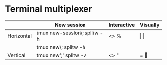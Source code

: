Terminal multiplexer
===
| | New session                              | Interactive | Visually
|-|-|-|-|
| Horizontal | tmux new-session\\; splitw -h | <> %        | \\| \\|
|            | tmux new\\; splitw -h         |
| Vertical   | tmux new';' splitw -v         | <> "        | = &#x1F596;
